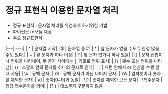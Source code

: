 # 정규 표현식 이용한 문자열 처리
- 정규 표현식 : 문자열 처리를 유연하게 하기위한 기법
- 파이썬은 re모듈 제공
- 주요 정규표현식

|---|:---:|
| ^ | 문자열 시작|
| $ | 문자열 종료|
| * | 앞 문자가 없을 수도 무한정 많을 수도 있다.|
| + | 앞 문자가 하나 이상|
| ? | 앞 문자 없거나 하나 있음|
| [] | 문자 집합이나 범위을 나타내며, 두 문자 사이에는 │ 기호로 범위 표시|
| {} | 횟수 또는 범위를 나타냄|
| () | 소괄호 안의 문자를 하나의 문자로 인식|
| │ | 패턴 안에서 or 연산을 수행 할 때 사용|
| \s | 공백 문자|
| \S | 공백 문자가 아닌 나머지 문자|
| \W | 알파벳이나 숫자를 제외한 문자|
| \d | 숫자[0~9]와 동일|
| \D | 숫자를 제외한 모든 문자|
| \특수문자 | 행당 특수문자를 의미|
| (?!) | 대소문자 구분하지 않음